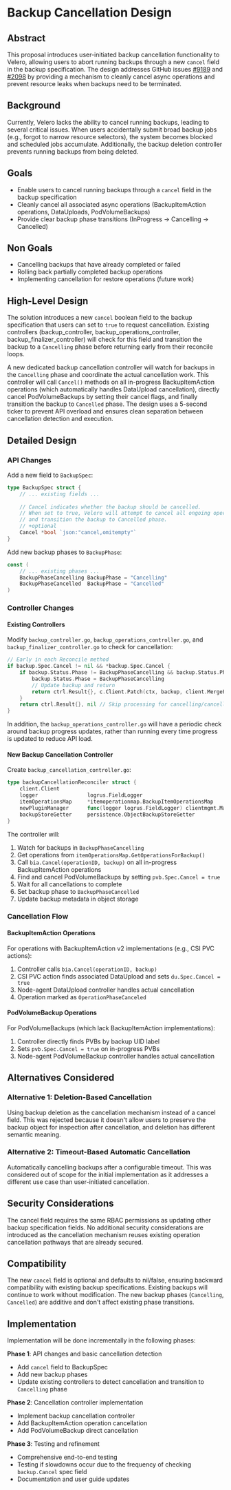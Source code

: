 
# Backup Cancellation Design

## Abstract
This proposal introduces user-initiated backup cancellation functionality to Velero, allowing users to abort running backups through a new `cancel` field in the backup specification.
The design addresses GitHub issues [#9189](https://github.com/vmware-tanzu/velero/issues/9189
) and [#2098](https://github.com/vmware-tanzu/velero/issues/2098) by providing a mechanism to cleanly cancel async operations and prevent resource leaks when backups need to be terminated.

## Background
Currently, Velero lacks the ability to cancel running backups, leading to several critical issues.
When users accidentally submit broad backup jobs (e.g., forgot to narrow resource selectors), the system becomes blocked and scheduled jobs accumulate.
Additionally, the backup deletion controller prevents running backups from being deleted.


## Goals
- Enable users to cancel running backups through a `cancel` field in the backup specification
- Cleanly cancel all associated async operations (BackupItemAction operations, DataUploads, PodVolumeBackups)
- Provide clear backup phase transitions (InProgress → Cancelling → Cancelled)

## Non Goals
- Cancelling backups that have already completed or failed
- Rolling back partially completed backup operations
- Implementing cancellation for restore operations (future work)


## High-Level Design
The solution introduces a new `cancel` boolean field to the backup specification that users can set to `true` to request cancellation.
Existing controllers (backup_controller, backup_operations_controller, backup_finalizer_controller) will check for this field and transition the backup to a `Cancelling` phase before returning early from their reconcile loops.

A new dedicated backup cancellation controller will watch for backups in the `Cancelling` phase and coordinate the actual cancellation work.
This controller will call `Cancel()` methods on all in-progress BackupItemAction operations (which automatically handles DataUpload cancellation), directly cancel PodVolumeBackups by setting their cancel flags, and finally transition the backup to `Cancelled` phase.
The design uses a 5-second ticker to prevent API overload and ensures clean separation between cancellation detection and execution.

## Detailed Design

### API Changes
Add a new field to `BackupSpec`:
```go
type BackupSpec struct {
    // ... existing fields ...
    
    // Cancel indicates whether the backup should be cancelled.
    // When set to true, Velero will attempt to cancel all ongoing operations
    // and transition the backup to Cancelled phase.
    // +optional
    Cancel *bool `json:"cancel,omitempty"`
}
```

Add new backup phases to `BackupPhase`:
```go
const (
    // ... existing phases ...
    BackupPhaseCancelling BackupPhase = "Cancelling" 
    BackupPhaseCancelled  BackupPhase = "Cancelled"
)
```

### Controller Changes

#### Existing Controllers
Modify `backup_controller.go`, `backup_operations_controller.go`, and `backup_finalizer_controller.go` to check for cancellation:
```go
// Early in each Reconcile method
if backup.Spec.Cancel != nil && *backup.Spec.Cancel {
    if backup.Status.Phase != BackupPhaseCancelling && backup.Status.Phase != BackupPhaseCancelled {
        backup.Status.Phase = BackupPhaseCancelling
        // Update backup and return
        return ctrl.Result{}, c.Client.Patch(ctx, backup, client.MergeFrom(original))
    }
    return ctrl.Result{}, nil // Skip processing for cancelling/cancelled backups
}
```
In addition, the `backup_operations_controller.go` will have a periodic check around backup progress updates, rather than running every time progress is updated to reduce API load.

#### New Backup Cancellation Controller
Create `backup_cancellation_controller.go`:
```go
type backupCancellationReconciler struct {
    client.Client
    logger                logrus.FieldLogger
    itemOperationsMap     *itemoperationmap.BackupItemOperationsMap
    newPluginManager      func(logger logrus.FieldLogger) clientmgmt.Manager
    backupStoreGetter     persistence.ObjectBackupStoreGetter
}
```

The controller will:
1. Watch for backups in `BackupPhaseCancelling`
2. Get operations from `itemOperationsMap.GetOperationsForBackup()`
3. Call `bia.Cancel(operationID, backup)` on all in-progress BackupItemAction operations
4. Find and cancel PodVolumeBackups by setting `pvb.Spec.Cancel = true`
5. Wait for all cancellations to complete
6. Set backup phase to `BackupPhaseCancelled`
7. Update backup metadata in object storage

### Cancellation Flow

#### BackupItemAction Operations
For operations with BackupItemAction v2 implementations (e.g., CSI PVC actions):
1. Controller calls `bia.Cancel(operationID, backup)`
2. CSI PVC action finds associated DataUpload and sets `du.Spec.Cancel = true`
3. Node-agent DataUpload controller handles actual cancellation
4. Operation marked as `OperationPhaseCanceled`

#### PodVolumeBackup Operations
For PodVolumeBackups (which lack BackupItemAction implementations):
1. Controller directly finds PVBs by backup UID label
2. Sets `pvb.Spec.Cancel = true` on in-progress PVBs
3. Node-agent PodVolumeBackup controller handles actual cancellation


## Alternatives Considered


### Alternative 1: Deletion-Based Cancellation
Using backup deletion as the cancellation mechanism instead of a cancel field.
This was rejected because it doesn't allow users to preserve the backup object for inspection after cancellation, and deletion has different semantic meaning.

### Alternative 2: Timeout-Based Automatic Cancellation
Automatically cancelling backups after a configurable timeout.
This was considered out of scope for the initial implementation as it addresses a different use case than user-initiated cancellation.

## Security Considerations
The cancel field requires the same RBAC permissions as updating other backup specification fields.
No additional security considerations are introduced as the cancellation mechanism reuses existing operation cancellation pathways that are already secured.

## Compatibility
The new `cancel` field is optional and defaults to nil/false, ensuring backward compatibility with existing backup specifications.
Existing backups will continue to work without modification.
The new backup phases (`Cancelling`, `Cancelled`) are additive and don't affect existing phase transitions.

## Implementation
Implementation will be done incrementally in the following phases:

**Phase 1**: API changes and basic cancellation detection
- Add `cancel` field to BackupSpec
- Add new backup phases
- Update existing controllers to detect cancellation and transition to `Cancelling` phase

**Phase 2**: Cancellation controller implementation
- Implement backup cancellation controller
- Add BackupItemAction operation cancellation
- Add PodVolumeBackup direct cancellation

**Phase 3**: Testing and refinement
- Comprehensive end-to-end testing
- Testing if slowdowns occur due to the frequency of checking `backup.Cancel` spec field
- Documentation and user guide updates

